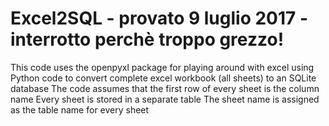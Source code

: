 # Excel2SQL     - provato 9 luglio 2017 - interrotto perchè troppo grezzo!

This code uses the openpyxl package for playing around with excel using Python code
to convert complete excel workbook (all sheets) to an SQLite database
The code assumes that the first row of every sheet is the column name
Every sheet is stored in a separate table
The sheet name is assigned as the table name for every sheet
